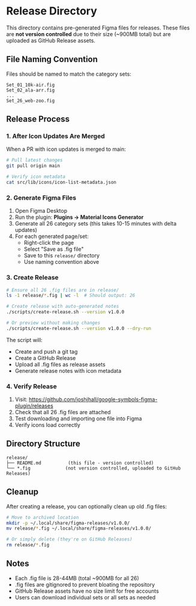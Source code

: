 # Release Directory

This directory contains pre-generated Figma files for releases. These files are **not version controlled** due to their size (~900MB total) but are uploaded as GitHub Release assets.

## File Naming Convention

Files should be named to match the category sets:
```
Set_01_10k-air.fig
Set_02_ala-arr.fig
...
Set_26_web-zoo.fig
```

## Release Process

### 1. After Icon Updates Are Merged

When a PR with icon updates is merged to main:

```bash
# Pull latest changes
git pull origin main

# Verify icon metadata
cat src/lib/icons/icon-list-metadata.json
```

### 2. Generate Figma Files

1. Open Figma Desktop
2. Run the plugin: **Plugins → Material Icons Generator**
3. Generate all 26 category sets (this takes 10-15 minutes with delta updates)
4. For each generated page/set:
   - Right-click the page
   - Select "Save as .fig file"
   - Save to this `release/` directory
   - Use naming convention above

### 3. Create Release

```bash
# Ensure all 26 .fig files are in release/
ls -1 release/*.fig | wc -l  # Should output: 26

# Create release with auto-generated notes
./scripts/create-release.sh --version v1.0.0

# Or preview without making changes
./scripts/create-release.sh --version v1.0.0 --dry-run
```

The script will:
- Create and push a git tag
- Create a GitHub Release
- Upload all .fig files as release assets
- Generate release notes with icon metadata

### 4. Verify Release

1. Visit: https://github.com/joshjhall/google-symbols-figma-plugin/releases
2. Check that all 26 .fig files are attached
3. Test downloading and importing one file into Figma
4. Verify icons load correctly

## Directory Structure

```
release/
├── README.md          (this file - version controlled)
└── *.fig             (not version controlled, uploaded to GitHub Releases)
```

## Cleanup

After creating a release, you can optionally clean up old .fig files:

```bash
# Move to archived location
mkdir -p ~/.local/share/figma-releases/v1.0.0/
mv release/*.fig ~/.local/share/figma-releases/v1.0.0/

# Or simply delete (they're on GitHub Releases)
rm release/*.fig
```

## Notes

- Each .fig file is 28-44MB (total ~900MB for all 26)
- .fig files are gitignored to prevent bloating the repository
- GitHub Release assets have no size limit for free accounts
- Users can download individual sets or all sets as needed
